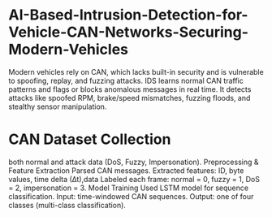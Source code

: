 # AI-Based-Intrusion-Detection-for-Vehicle-CAN-Networks-Securing-Modern-Vehicles
Modern vehicles rely on CAN, which lacks built-in security and is vulnerable to spoofing, replay, and fuzzing attacks.  IDS learns normal CAN traffic patterns and flags or blocks anomalous messages in real time.  It detects attacks like spoofed RPM, brake/speed mismatches, fuzzing floods, and stealthy sensor manipulation.
# CAN Dataset Collection
 both normal and attack data (DoS, Fuzzy, Impersonation).
Preprocessing & Feature Extraction
Parsed CAN messages.
Extracted features: ID, byte values, time delta (∆t),data
Labeled each frame: normal = 0, fuzzy = 1, DoS = 2, impersonation = 3.
Model Training
Used LSTM model for sequence classification.
Input: time-windowed CAN sequences.
Output: one of four classes (multi-class classification).


